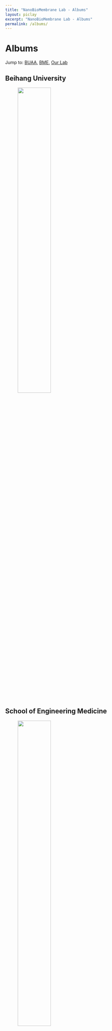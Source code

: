 ```yaml
---
title: "NanoBioMembrane Lab - Albums"
layout: piclay
excerpt: "NanoBioMembrane Lab - Albums"
permalink: /albums/
---
```


# Albums
Jump to: [BUAA](#beihang-university), [BME](#beijing-advanced-innovation-center-for-biomedical-engineering), [Our Lab](#our-lab) 

## Beihang University
<figure>
<img src="{{ site.url }}{{ site.baseurl }}/images/BUAA_campus.jpg" width="50%" >
</figure>

## School of Engineering Medicine
<figure>
<img src="{{ site.url }}{{ site.baseurl }}/images/School.jpg" width="50%" >
</figure>

## Beijing Advanced Innovation Center for Biomedical Engineering
<figure>
<img src="{{ site.url }}{{ site.baseurl }}/images/BME_campus.jpg" width="50%" >
</figure>

## Our Lab
<figure>
<img src="{{ site.url }}{{ site.baseurl }}/images/Groups/Lab-Family-2024.jpg" width="23%" >
<img src="{{ site.url }}{{ site.baseurl }}/images/Groups/Kaidong2024.jpg" width="15%" >
<img src="{{ site.url }}{{ site.baseurl }}/images/Groups/Xiaoqian_graduation_photo.jpg" width="23%" >
<img src="{{ site.url }}{{ site.baseurl }}/images/Groups/Award2023.jpg" width="23%" >
<img src="{{ site.url }}{{ site.baseurl }}/images/Groups/GroupPhoto_20230619.jpg" width="23%" >
<img src="{{ site.url }}{{ site.baseurl }}/images/Groups/2023031.jpg" width="15%" >
<img src="{{ site.url }}{{ site.baseurl }}/images/Groups/202303.jpg" width="23%" >
<img src="{{ site.url }}{{ site.baseurl }}/images/Groups/202106.jpg" width="23%" >
<img src="{{ site.url }}{{ site.baseurl }}/images/Groups/201912.jpg" width="23%" >
<img src="{{ site.url }}{{ site.baseurl }}/images/Groups/201907.jpg" width="23%" >
<img src="{{ site.url }}{{ site.baseurl }}/images/Groups/201901.jpg" width="23%" >
</figure>

